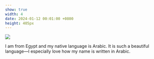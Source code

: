 ```yaml
---
show: true
width: 4
date: 2024-01-12 00:01:00 +0800
height: 405px
---
```

<div>
  <img src="{{ '/assets/images/salma.png' | relative_url }}" class="w-100 rounded-top" loading="lazy">
  <div class="card-body">
    <p class="card-text">
      I am from Egypt and my native language is Arabic. It is such a beautiful language—I especially love how my name is written in Arabic.
    </p>
</div>
</div>
